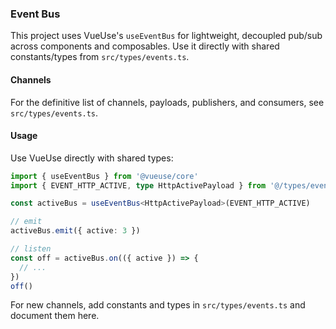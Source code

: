 ### Event Bus

This project uses VueUse's `useEventBus` for lightweight, decoupled pub/sub across components and composables. Use it directly with shared constants/types from `src/types/events.ts`.

#### Channels

For the definitive list of channels, payloads, publishers, and consumers, see `src/types/events.ts`.

#### Usage

Use VueUse directly with shared types:

```ts
import { useEventBus } from '@vueuse/core'
import { EVENT_HTTP_ACTIVE, type HttpActivePayload } from '@/types/events'

const activeBus = useEventBus<HttpActivePayload>(EVENT_HTTP_ACTIVE)

// emit
activeBus.emit({ active: 3 })

// listen
const off = activeBus.on(({ active }) => {
  // ...
})
off()
```

For new channels, add constants and types in `src/types/events.ts` and document them here.
